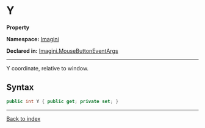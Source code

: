 # Y

**Property**

**Namespace:** [Imagini](Imagini.md)

**Declared in:** [Imagini.MouseButtonEventArgs](Imagini.MouseButtonEventArgs.md)

------



Y coordinate, relative to window.


## Syntax

```csharp
public int Y { public get; private set; }
```

------

[Back to index](index.md)